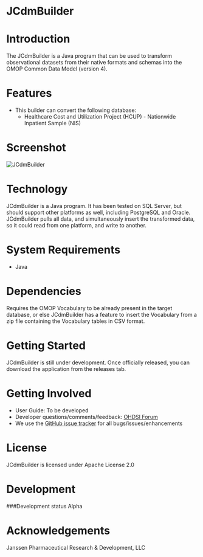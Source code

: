 JCdmBuilder
==============

Introduction
========

The JCdmBuilder is a Java program that can be used to transform observational datasets from their native formats and schemas into the OMOP Common Data Model (version 4).  

Features
========
* This builder can convert the following database:
  * Healthcare Cost and Utilization Project (HCUP) - Nationwide Inpatient Sample (NIS)

Screenshot
===========
<img src="https://github.com/OHDSI/JCdmBuilder/blob/master/man/Screenshot.png" alt="JCdmBuilder" title="JCdmBuilder" />

Technology
============
JCdmBuilder is a Java program. It has been tested on SQL Server, but should support other platforms as well, including PostgreSQL and Oracle. JCdmBuilder pulls all data, and simultaneously insert the transformed data, so it could read from one platform, and write to another. 

System Requirements
============
* Java

Dependencies
============
Requires the OMOP Vocabulary to be already present in the target database, or else JCdmBuilder has a feature to insert the Vocabulary from a zip file containing the Vocabulary tables in CSV format.
 
Getting Started
===============
JCdmBuilder is still under development. Once officially released, you can download the application from the releases tab.

Getting Involved
=============
* User Guide:  To be developed
* Developer questions/comments/feedback: <a href="http://forums.ohdsi.org/c/developers">OHDSI Forum</a>
* We use the <a href="../../issues">GitHub issue tracker</a> for all bugs/issues/enhancements

License
=======
JCdmBuilder is licensed under Apache License 2.0

Development
===========

###Development status
Alpha

Acknowledgements
===========
Janssen Pharmaceutical Research & Development, LLC
